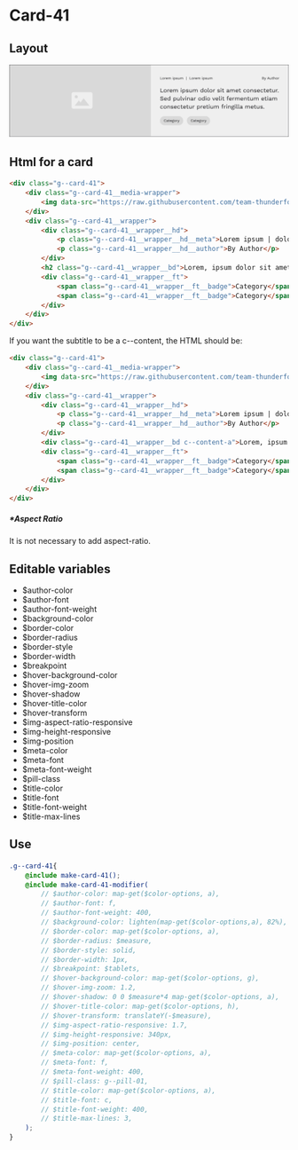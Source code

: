 # Card-41

## Layout

![alt text][card-41]

[card-41]: /src/img/global-components/card/card-41.jpg

## Html for a card

```html
<div class="g--card-41">
    <div class="g--card-41__media-wrapper">
        <img data-src="https://raw.githubusercontent.com/team-thunderfoot/ui/main/src/img/global-components/bg-placeholder.jpg" src="/src/img/global-components/placeholder.jpg" alt="alt text" class="g--card-41__media-wrapper__media g--lazy-01" />
    </div>
    <div class="g--card-41__wrapper">
        <div class="g--card-41__wrapper__hd">
            <p class="g--card-41__wrapper__hd__meta">Lorem ipsum | dolor sit</p>
            <p class="g--card-41__wrapper__hd__author">By Author</p>
        </div>
        <h2 class="g--card-41__wrapper__bd">Lorem, ipsum dolor sit amet consectetur adipisicing elit. Ea atque alias sit adipisci vero ab, repellendus quam delectus recusandae, maxime officiis quisquam porro possimus nostrum aspernatur quo ratione eveniet! Aut!</h2>
        <div class="g--card-41__wrapper__ft">
            <span class="g--card-41__wrapper__ft__badge">Category</span>
            <span class="g--card-41__wrapper__ft__badge">Category</span>
        </div>
    </div>
</div>
```

If you want the subtitle to be a c--content, the HTML should be:
```html
<div class="g--card-41">
    <div class="g--card-41__media-wrapper">
        <img data-src="https://raw.githubusercontent.com/team-thunderfoot/ui/main/src/img/global-components/bg-placeholder.jpg" src="/src/img/global-components/placeholder.jpg" alt="alt text" class="g--card-41__media-wrapper__media g--lazy-01" />
    </div>
    <div class="g--card-41__wrapper">
        <div class="g--card-41__wrapper__hd">
            <p class="g--card-41__wrapper__hd__meta">Lorem ipsum | dolor sit</p>
            <p class="g--card-41__wrapper__hd__author">By Author</p>
        </div>
        <div class="g--card-41__wrapper__bd c--content-a">Lorem, ipsum dolor sit amet consectetur adipisicing elit. Ea atque alias sit adipisci vero ab, repellendus quam delectus recusandae, maxime officiis quisquam porro possimus nostrum aspernatur quo ratione eveniet! Aut!</div>
        <div class="g--card-41__wrapper__ft">
            <span class="g--card-41__wrapper__ft__badge">Category</span>
            <span class="g--card-41__wrapper__ft__badge">Category</span>
        </div>
    </div>
</div>
```

##### \*Aspect Ratio

It is not necessary to add aspect-ratio.

## Editable variables

- $author-color
- $author-font
- $author-font-weight
- $background-color
- $border-color
- $border-radius
- $border-style
- $border-width
- $breakpoint
- $hover-background-color
- $hover-img-zoom
- $hover-shadow
- $hover-title-color
- $hover-transform
- $img-aspect-ratio-responsive
- $img-height-responsive
- $img-position
- $meta-color
- $meta-font
- $meta-font-weight
- $pill-class
- $title-color
- $title-font
- $title-font-weight
- $title-max-lines

## Use

```scss
.g--card-41{
    @include make-card-41();
    @include make-card-41-modifier(
        // $author-color: map-get($color-options, a),
        // $author-font: f,
        // $author-font-weight: 400,
        // $background-color: lighten(map-get($color-options,a), 82%),
        // $border-color: map-get($color-options, a),
        // $border-radius: $measure,
        // $border-style: solid,
        // $border-width: 1px,
        // $breakpoint: $tablets,
        // $hover-background-color: map-get($color-options, g),
        // $hover-img-zoom: 1.2,
        // $hover-shadow: 0 0 $measure*4 map-get($color-options, a),
        // $hover-title-color: map-get($color-options, h),
        // $hover-transform: translateY(-$measure),
        // $img-aspect-ratio-responsive: 1.7,
        // $img-height-responsive: 340px,
        // $img-position: center,
        // $meta-color: map-get($color-options, a),
        // $meta-font: f,
        // $meta-font-weight: 400,
        // $pill-class: g--pill-01,
        // $title-color: map-get($color-options, a),
        // $title-font: c,
        // $title-font-weight: 400,
        // $title-max-lines: 3,
    );
}
```